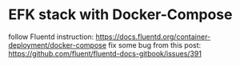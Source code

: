 # EFK stack with Docker-Compose
follow Fluentd instruction: https://docs.fluentd.org/container-deployment/docker-compose
fix some bug from this post: https://github.com/fluent/fluentd-docs-gitbook/issues/391